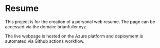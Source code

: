 # Resume
This project is for the creation of a personal web resume. The page can be accessed via the domain:
brianfuller.xyz

The live webpage is hosted on the Azure platform and deployment is automated via Github actions workflow.
